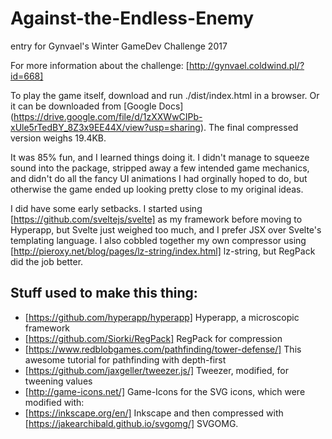 # Against-the-Endless-Enemy
entry for Gynvael's Winter GameDev Challenge 2017

For more information about the challenge: [http://gynvael.coldwind.pl/?id=668]

To play the game itself, download and run ./dist/index.html in a browser. Or it can be downloaded from [Google Docs] (https://drive.google.com/file/d/1zXXWwCIPb-xUle5rTedBY_8Z3x9EE44X/view?usp=sharing). The final compressed version weighs 19.4KB. 

It was 85% fun, and I learned things doing it. I didn't manage to squeeze sound into the package, stripped away a few intended game mechanics, and didn't do all the fancy UI animations I had orginally hoped to do, but otherwise the game ended up looking pretty close to my original ideas.

I did have some early setbacks. I started using [https://github.com/sveltejs/svelte] as my framework before moving to Hyperapp, but Svelte just weighed too much, and I prefer JSX over Svelte's templating language. I also cobbled together my own compressor using [http://pieroxy.net/blog/pages/lz-string/index.html] lz-string, but RegPack did the job better.

## Stuff used to make this thing:

* [https://github.com/hyperapp/hyperapp] Hyperapp, a microscopic framework
* [https://github.com/Siorki/RegPack] RegPack for compression
* [https://www.redblobgames.com/pathfinding/tower-defense/] This awesome tutorial for pathfinding with depth-first 
* [https://github.com/jaxgeller/tweezer.js/] Tweezer, modified, for tweening values
* [http://game-icons.net/] Game-Icons for the SVG icons, which were modified with:
* [https://inkscape.org/en/] Inkscape and then compressed with [https://jakearchibald.github.io/svgomg/] SVGOMG.
